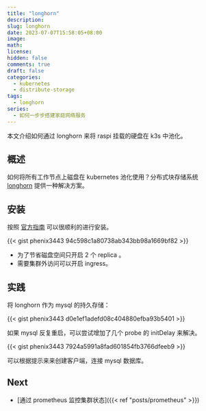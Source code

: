 ```yaml
---
title: "longhorn"
description:
slug: longhorn
date: 2023-07-07T15:58:05+08:00
image:
math:
license:
hidden: false
comments: true
draft: false
categories:
  - kubernetes
  - distribute-storage
tags:
  - longhorn
series:
  - 如何一步步搭建家庭网络服务
---
```


本文介绍如何通过 longhorn 来将 raspi 挂载的硬盘在 k3s 中池化。

<!--more-->
## 概述

如何将所有工作节点上磁盘在 kubernetes 池化使用？分布式块存储系统 [longhorn](https://longhorn.io/docs/1.4.2/what-is-longhorn/) 提供一种解决方案。

## 安装

按照 [官方指南](https://longhorn.io/docs/1.4.2/deploy/install/install-with-helm/) 可以很顺利的进行安装。

{{< gist phenix3443 94c598c1a80738ab343bb98a1669bf82 >}}

- 为了节省磁盘空间只开启 2 个 replica 。
- 需要集群外访问可以开启 ingress。

## 实践

将 longhorn 作为 mysql 的持久存储：

{{< gist phenix3443 d0e1ef1adefd08c404880efba93b5401 >}}

如果 mysql 反复重启，可以尝试增加了几个 probe 的 initDelay 来解决。

{{< gist phenix3443 7924a5991a8fad601854fb3766dfeeb9 >}}

可以根据提示来来创建客户端，连接 mysql 数据库。

## Next

- [通过 prometheus 监控集群状态]({{< ref "posts/prometheus" >}})
